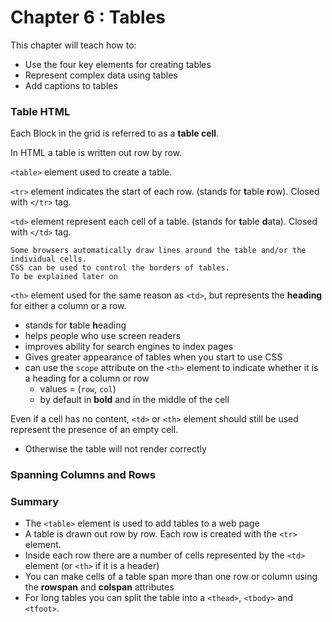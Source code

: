 # Chapter 6 : Tables

This chapter will teach how to:
* Use the four key elements for creating tables
* Represent complex data using tables
* Add captions to tables

### Table HTML

Each Block in the grid is referred to as a **table cell**. 

In HTML a table is written out row by row.

`<table>` element used to create a table. 

`<tr>` element indicates the start of each row. (stands for **t**able **r**ow). Closed with `</tr>` tag.

`<td>` element represent each cell of a table. (stands for **t**able **d**ata). Closed with `</td>` tag.

```
Some browsers automatically draw lines around the table and/or the individual cells.
CSS can be used to control the borders of tables.
To be explained later on
```

`<th>` element used for the same reason as `<td>`, but represents the **heading** for either a column or a row.
* stands for **t**able **h**eading
* helps people who use screen readers
* improves ability for search engines to index pages
* Gives greater appearance of tables when you start to use CSS
* can use the `scope` attribute on the `<th>` element to indicate whether it is a heading for a column or row
  * values = (`row`, `col`)
  * by default in **bold** and in the middle of the cell

Even if a cell has no content, `<td>` or `<th>` element should still be used represent the presence of an empty cell.
* Otherwise the table will not render correctly

### Spanning Columns and Rows

### Summary
* The `<table>` element is used to add tables to a web page
* A table is drawn out row by row. Each row is created with the `<tr>` element.
* Inside each row there are a number of cells represented by the `<td>` element (or `<th>` if it is a header)
* You can make cells of a table span more than one row or column using the **rowspan** and **colspan** attributes
* For long tables you can split the table into a `<thead>`, `<tbody>` and `<tfoot>`.
